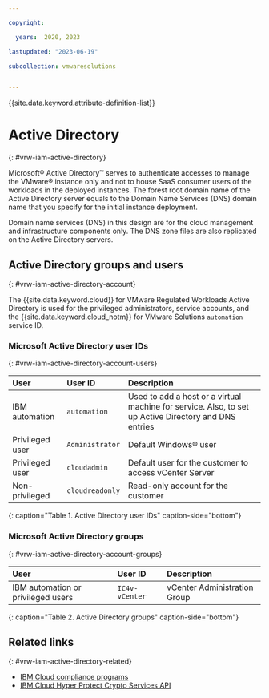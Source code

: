 ```yaml
---

copyright:

  years:  2020, 2023

lastupdated: "2023-06-19"

subcollection: vmwaresolutions


---
```


{{site.data.keyword.attribute-definition-list}}

# Active Directory
{: #vrw-iam-active-directory}

Microsoft® Active Directory™ serves to authenticate accesses to manage the VMware® instance only and not to house SaaS consumer users of the workloads in the deployed instances. The forest root domain name of the Active Directory server equals to the Domain Name Services (DNS) domain name that you specify for the initial instance deployment.

Domain name services (DNS) in this design are for the cloud management and infrastructure components only. The DNS zone files are also replicated on the Active Directory servers.

## Active Directory groups and users
{: #vrw-iam-active-directory-account}

The {{site.data.keyword.cloud}} for VMware Regulated Workloads Active Directory is used for the privileged administrators, service accounts, and the {{site.data.keyword.cloud_notm}} for VMware Solutions `automation` service ID.

### Microsoft Active Directory user IDs
{: #vrw-iam-active-directory-account-users}

| User     | User ID       | Description |
|:---------|:------------- |:------------|
| IBM automation     | `automation`    | Used to add a host or a virtual machine for service. Also, to set up Active Directory and DNS entries |
| Privileged user | `Administrator` | Default Windows® user |
| Privileged user | `cloudadmin`    | Default user for the customer to access vCenter Server |
| Non-privileged | `cloudreadonly` | Read-only account for the customer |
{: caption="Table 1. Active Directory user IDs" caption-side="bottom"}

### Microsoft Active Directory groups
{: #vrw-iam-active-directory-account-groups}

| User     | User ID       | Description |
|:---------|:------------- |:------------|
| IBM automation or privileged users | `IC4v-vCenter` | vCenter Administration Group |
{: caption="Table 2. Active Directory groups" caption-side="bottom"}

## Related links
{: #vrw-iam-active-directory-related}

* [IBM Cloud compliance programs](https://www.ibm.com/cloud/compliance)
* [IBM Cloud Hyper Protect Crypto Services API](/apidocs/hs-crypto)
